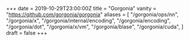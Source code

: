 +++
date = 2019-10-29T23:00:00Z
title = "Gorgonia"
vanity = "https://github.com/gorgonia/gorgonia"
aliases = [
    "/gorgonia/ops/nn",
    "/gorgonia/x",
    "/gorgonia/internal/encoding",
    "/gorgonia/encoding",
    "/gorgonia/dot",
    "/gorgonia/x/vm",
    "/gorgonia/blase",
    "/gorgonia/cuda",
]
draft = false
+++
